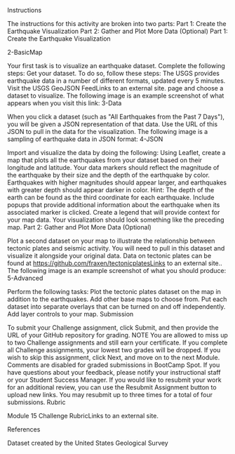 Instructions

The instructions for this activity are broken into two parts:
Part 1: Create the Earthquake Visualization
Part 2: Gather and Plot More Data (Optional)
Part 1: Create the Earthquake Visualization

2-BasicMap

Your first task is to visualize an earthquake dataset. Complete the following steps:
Get your dataset. To do so, follow these steps:
The USGS provides earthquake data in a number of different formats, updated every 5 minutes. Visit the USGS GeoJSON FeedLinks to an external site. page and choose a dataset to visualize. The following image is an example screenshot of what appears when you visit this link:
3-Data

When you click a dataset (such as "All Earthquakes from the Past 7 Days"), you will be given a JSON representation of that data. Use the URL of this JSON to pull in the data for the visualization. The following image is a sampling of earthquake data in JSON format:
4-JSON

Import and visualize the data by doing the following:
Using Leaflet, create a map that plots all the earthquakes from your dataset based on their longitude and latitude.
Your data markers should reflect the magnitude of the earthquake by their size and the depth of the earthquake by color. Earthquakes with higher magnitudes should appear larger, and earthquakes with greater depth should appear darker in color.
Hint: The depth of the earth can be found as the third coordinate for each earthquake.
Include popups that provide additional information about the earthquake when its associated marker is clicked.
Create a legend that will provide context for your map data.
Your visualization should look something like the preceding map.
Part 2: Gather and Plot More Data (Optional)

Plot a second dataset on your map to illustrate the relationship between tectonic plates and seismic activity. You will need to pull in this dataset and visualize it alongside your original data. Data on tectonic plates can be found at https://github.com/fraxen/tectonicplatesLinks to an external site..
The following image is an example screenshot of what you should produce:
5-Advanced

Perform the following tasks:
Plot the tectonic plates dataset on the map in addition to the earthquakes.
Add other base maps to choose from.
Put each dataset into separate overlays that can be turned on and off independently.
Add layer controls to your map.
Submission

To submit your Challenge assignment, click Submit, and then provide the URL of your GitHub repository for grading.
NOTE
You are allowed to miss up to two Challenge assignments and still earn your certificate. If you complete all Challenge assignments, your lowest two grades will be dropped. If you wish to skip this assignment, click Next, and move on to the next Module.
Comments are disabled for graded submissions in BootCamp Spot. If you have questions about your feedback, please notify your instructional staff or your Student Success Manager. If you would like to resubmit your work for an additional review, you can use the Resubmit Assignment button to upload new links. You may resubmit up to three times for a total of four submissions.
Rubric

Module 15 Challenge RubricLinks to an external site.

References

Dataset created by the United States Geological Survey